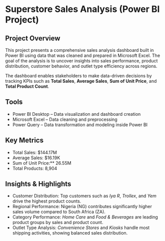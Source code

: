 # Superstore Sales Analysis (Power BI Project)

## Project Overview
This project presents a comprehensive sales analysis dashboard built in Power BI using data that was cleaned and prepared in Microsoft Excel. The goal of the analysis is to uncover insights into sales performance, product distribution, customer behavior, and outlet type efficiency across regions.

The dashboard enables stakeholders to make data-driven decisions by tracking KPIs such as **Total Sales**, **Average Sales**, **Sum of Unit Price**, and **Total Product Count**.

## Tools 
- Power BI Desktop – Data visualization and dashboard creation  
- Microsoft Excel – Data cleaning and preprocessing  
- Power Query – Data transformation and modeling inside Power BI  

## Key Metrics
- Total Sales: $144.17M  
- Average Sales: $16.19K  
- Sum of Unit Price:** 26.55M  
- Total Products: 8,904  

## Insights & Highlights
- Customer Distribution: Top customers such as *Iya R*, *Trollex*, and *Yem* drive the highest product counts.  
- Regional Performance: Nigeria (NG) contributes significantly higher sales volume compared to South Africa (ZA).  
- Category Performance: *Home Care* and *Food & Beverages* are leading product groups by sales and product count.  
- Outlet Type Analysis: *Convenience Stores* and *Kiosks* handle most shipping activities, showing balanced sales distribution.  

